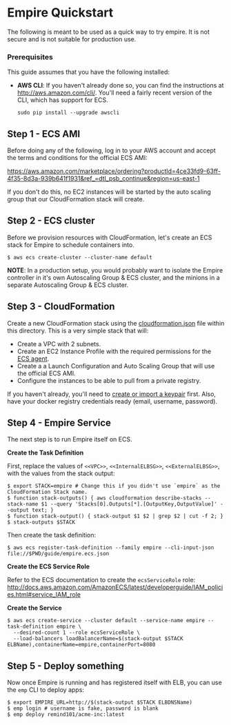 # Empire Quickstart

The following is meant to be used as a quick way to try empire. It is not secure and is not suitable for production use.

### Prerequisites

This guide assumes that you have the following installed:

* **AWS CLI**: If you haven't already done so, you can find the instructions at http://aws.amazon.com/cli/. You'll need a fairly recent version of the CLI, which has support for ECS.

  ```console
  sudo pip install --upgrade awscli
  ```

## Step 1 - ECS AMI

Before doing any of the following, log in to your AWS account and accept the terms and conditions for the official ECS AMI:

https://aws.amazon.com/marketplace/ordering?productId=4ce33fd9-63ff-4f35-8d3a-939b641f1931&ref_=dtl_psb_continue&region=us-east-1

If you don't do this, no EC2 instances will be started by the auto scaling group that our CloudFormation stack will create.

## Step 2 - ECS cluster

Before we provision resources with CloudFormation, let's create an ECS stack for Empire to schedule containers into.

```console
$ aws ecs create-cluster --cluster-name default
```

**NOTE**: In a production setup, you would probably want to isolate the Empire controller in it's own Autoscaling Group & ECS cluster, and the minions in a separate Autoscaling Group & ECS cluster.

## Step 3 - CloudFormation

Create a new CloudFormation stack using the [cloudformation.json](./cloudformation.json) file within this directory. This is a very simple stack that will:

* Create a VPC with 2 subnets.
* Create an EC2 Instance Profile with the required permissions for the [ECS agent](https://github.com/aws/amazon-ecs-agent).
* Create a a Launch Configuration and Auto Scaling Group that will use the official ECS AMI.
* Configure the instances to be able to pull from a private registry.

If you haven't already, you'll need to [create or import a keypair](http://docs.aws.amazon.com/AWSEC2/latest/UserGuide/ec2-key-pairs.html) first. Also, have your docker registry credentials ready (email, username, password).

## Step 4 - Empire Service

The next step is to run Empire itself on ECS.

**Create the Task Definition**

First, replace the values of `<<VPC>>`, `<<InternalELBSG>>`, `<<ExternalELBSG>>`, with the values from the stack output:

```console
$ export STACK=empire # Change this if you didn't use `empire` as the CloudFormation Stack name.
$ function stack-outputs() { aws cloudformation describe-stacks --stack-name $1 --query 'Stacks[0].Outputs[*].[OutputKey,OutputValue]' --output text; }
$ function stack-output() { stack-output $1 $2 | grep $2 | cut -f 2; }
$ stack-outputs $STACK
```

Then create the task definition:

```console
$ aws ecs register-task-definition --family empire --cli-input-json file://$PWD/guide/empire.ecs.json
```

**Create the ECS Service Role**

Refer to the ECS documentation to create the `ecsServiceRole` role: http://docs.aws.amazon.com/AmazonECS/latest/developerguide/IAM_policies.html#service_IAM_role

**Create the Service**

```console
$ aws ecs create-service --cluster default --service-name empire --task-definition empire \
  --desired-count 1 --role ecsServiceRole \
  --load-balancers loadBalancerName=$(stack-output $STACK ELBName),containerName=empire,containerPort=8080
```

## Step 5 - Deploy something

Now once Empire is running and has registered itself with ELB, you can use the `emp` CLI to deploy apps:

```console
$ export EMPIRE_URL=http://$(stack-output $STACK ELBDNSName)
$ emp login # username is fake, password is blank
$ emp deploy remind101/acme-inc:latest
```
